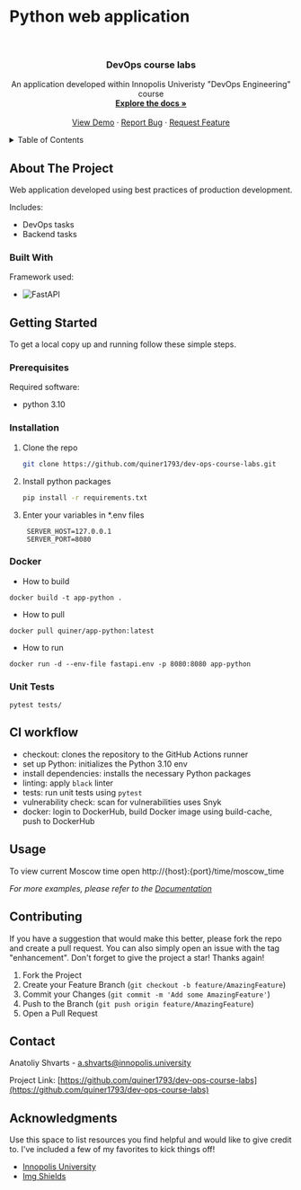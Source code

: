 # Python web application

<!-- PROJECT LOGO -->
<br />
<div align="center">
  <h3 align="center">DevOps course labs</h3>
  <p align="center">
    An application developed within Innopolis Univeristy "DevOps Engineering" course
    <br />
    <a href="https://github.com/quiner1793/dev-ops-course-labs"><strong>Explore the docs »</strong></a>
    <br />
    <br />
    <a href="https://github.com/quiner1793/dev-ops-course-labs">View Demo</a>
    ·
    <a href="https://github.com/quiner1793/dev-ops-course-labs/issues">Report Bug</a>
    ·
    <a href="https://github.com/quiner1793/dev-ops-course-labs/issues">Request Feature</a>
  </p>
</div>

<!-- TABLE OF CONTENTS -->
<details>
  <summary>Table of Contents</summary>
  <ol>
    <li>
      <a href="#about-the-project">About The Project</a>
      <ul>
        <li><a href="#built-with">Built With</a></li>
      </ul>
    </li>
    <li>
      <a href="#getting-started">Getting Started</a>
      <ul>
        <li><a href="#prerequisites">Prerequisites</a></li>
        <li><a href="#installation">Installation</a></li>
      </ul>
    </li>
    <li><a href="#usage">Usage</a></li>
    <li><a href="#contributing">Contributing</a></li>
    <li><a href="#contact">Contact</a></li>
    <li><a href="#acknowledgments">Acknowledgments</a></li>
  </ol>
</details>

<!-- ABOUT THE PROJECT -->
## About The Project

Web application developed using best practices of production development.

Includes:

* DevOps tasks
* Backend tasks

### Built With

Framework used:

* ![FastAPI][FastAPI]

<!-- GETTING STARTED -->
## Getting Started

To get a local copy up and running follow these simple steps.

### Prerequisites

Required software:

* python 3.10

### Installation

1. Clone the repo

   ```sh
   git clone https://github.com/quiner1793/dev-ops-course-labs.git
   ```

2. Install python packages

   ```sh
   pip install -r requirements.txt
   ```

3. Enter your variables in *.env files

   ```env
    SERVER_HOST=127.0.0.1
    SERVER_PORT=8080
   ```

### Docker

* How to build

```shell
docker build -t app-python .
```

* How to pull

```shell
docker pull quiner/app-python:latest
```

* How to run

```shell
docker run -d --env-file fastapi.env -p 8080:8080 app-python
```

### Unit Tests
```shell
pytest tests/
```

## CI workflow
* checkout: clones the repository to the GitHub Actions runner
* set up Python: initializes the Python 3.10 env
* install dependencies: installs the necessary Python packages
* linting: apply `black` linter
* tests: run unit tests using `pytest`
* vulnerability check: scan for vulnerabilities uses Snyk
* docker: login to DockerHub, build Docker image using build-cache, push to DockerHub

<!-- USAGE EXAMPLES -->
## Usage

To view current Moscow time open http://{host}:{port}/time/moscow_time

_For more examples, please refer to the [Documentation](https://example.com)_

<!-- CONTRIBUTING -->
## Contributing

If you have a suggestion that would make this better, please fork the repo and create a pull request. You can also simply open an issue with the tag "enhancement".
Don't forget to give the project a star! Thanks again!

1. Fork the Project
2. Create your Feature Branch (`git checkout -b feature/AmazingFeature`)
3. Commit your Changes (`git commit -m 'Add some AmazingFeature'`)
4. Push to the Branch (`git push origin feature/AmazingFeature`)
5. Open a Pull Request

<!-- CONTACT -->
## Contact

Anatoliy Shvarts - a.shvarts@innopolis.university

Project Link: [https://github.com/quiner1793/dev-ops-course-labs](https://github.com/quiner1793/dev-ops-course-labs)

<!-- ACKNOWLEDGMENTS -->
## Acknowledgments

Use this space to list resources you find helpful and would like to give credit to. I've included a few of my favorites to kick things off!

* [Innopolis University](https://innopolis.university/)
* [Img Shields](https://shields.io)

<!-- MARKDOWN LINKS & IMAGES -->
<!-- https://www.markdownguide.org/basic-syntax/#reference-style-links -->
[FastAPI]: https://img.shields.io/badge/FastAPI-009688?style=for-the-badge&logo=FastAPI&logoColor=white
